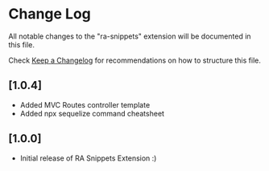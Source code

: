 # Change Log

All notable changes to the "ra-snippets" extension will be documented in this file.

Check [Keep a Changelog](http://keepachangelog.com/) for recommendations on how to structure this file.

## [1.0.4]

- Added MVC Routes controller template
- Added npx sequelize command cheatsheet

## [1.0.0]

- Initial release of RA Snippets Extension :)
